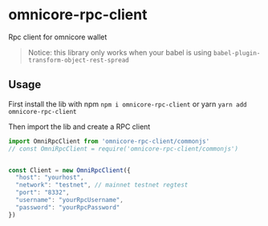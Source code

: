 # omnicore-rpc-client

Rpc client for omnicore wallet

> Notice: this library only works when your babel is using `babel-plugin-transform-object-rest-spread`

## Usage

First install the lib with npm `npm i omnicore-rpc-client` or yarn `yarn add omnicore-rpc-client`

Then import the lib and create a RPC client

```javascript
import OmniRpcClient from 'omnicore-rpc-client/commonjs'
// const OmniRpcClient = require('omnicore-rpc-client/commonjs')


const Client = new OmniRpcClient({
  "host": "yourhost",
  "network": "testnet", // mainnet testnet regtest
  "port": "8332",
  "username": "yourRpcUsername",
  "password": "yourRpcPassword"
})
```
